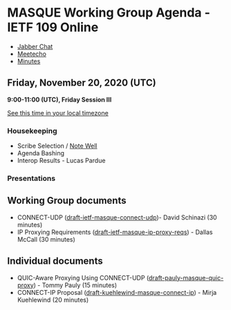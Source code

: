 # MASQUE Working Group Agenda - IETF 109 Online

* [Jabber Chat](xmpp:masque@jabber.ietf.org?join)
* [Meetecho](https://meetings.conf.meetecho.com/ietf109/?group=masque&short=&item=1)
* [Minutes](https://codimd.ietf.org/notes-ietf-109-masque)

## Friday, November 20, 2020 (UTC)
**9:00-11:00 (UTC), Friday Session III**

[See this time in your local timezone](https://www.timeanddate.com/worldclock/fixedtime.html?msg=MASQUE+-+IETF+109&iso=20201120T09&p1=1440&ah=2)

### Housekeeping

* Scribe Selection / [Note Well](https://www.ietf.org/about/note-well.html)
* Agenda Bashing
* Interop Results - Lucas Pardue

### Presentations

## Working Group documents

* CONNECT-UDP ([draft-ietf-masque-connect-udp](https://datatracker.ietf.org/doc/draft-ietf-masque-connect-udp/))- David Schinazi (30 minutes)
* IP Proxying Requirements ([draft-ietf-masque-ip-proxy-reqs](https://datatracker.ietf.org/doc/draft-ietf-masque-ip-proxy-reqs/)) - Dallas McCall (30 minutes)

## Individual documents

* QUIC-Aware Proxying Using CONNECT-UDP ([draft-pauly-masque-quic-proxy](https://datatracker.ietf.org/doc/draft-pauly-masque-quic-proxy/)) - Tommy Pauly (15 minutes)
* CONNECT-IP Proposal ([draft-kuehlewind-masque-connect-ip](https://datatracker.ietf.org/doc/draft-kuehlewind-masque-connect-ip/)) - Mirja Kuehlewind (20 minutes)